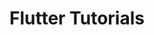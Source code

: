 ---
title: "Flutter Tutorials"
description: "Swift is a popular programming language for building iOS and macOS apps. Our Swift tutorials are designed for developers of all skill levels and cover the basics to advanced techniques. Learn how to build powerful, interactive apps with clear and concise lessons. Improve your skills and become a proficient Swift developer."
image: "images/swiftui-course-main.png"
layout: "swiftui-course"
draft: false

# chapters
course:
  enable: true
  title: "Flutter Tutorials"
  course_list:
  - name: "Flutter Forward 2023: Going Beyond"
    content: "Learn where is heading Flutter."
    url: "https://raulferrer.dev/blog/forward_flutter_2023/"
    date: 2023-01-26
  - name: "Improve your Flutter Navigation with Routes"
    content: "Learn how to use Routes to navigate between the different pages that make up an application developed with Flutter."
    url: "https://raulferrer.dev/blog/flutter_navigation_routes/"
    date: 2020-03-08
  - name: "Learn how to build in Flutter: Widgets"
    content: "Widgets are the main components in an application developed with Flutter. Learn what types there are, how to create them and how to use them."
    url: "https://raulferrer.dev/blog/learn_how_build_widgets_flutter/"
    date: 2020-01-12
  - name: "Deploy the Moor database on Flutter!"
    content: "Moor is one of the most used databases when developing applications with Flutter. Learn in a practical way to use Moor by developing an application with Flutter and Moor."
    url: "https://raulferrer.dev/blog/moor_database_flutter/"
    date: 2019-12-28
  - name: "Do you want to learn to program with Flutter? Get ready!"
    content: "Widgets are the main components in an application developed with Flutter. Learn what types there are, how to create them and how to use them."
    url: "https://raulferrer.dev/blog/learn_programming_with_flutter/"
    date: 2019-06-23
---